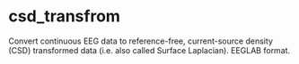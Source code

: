 # csd_transfrom
Convert continuous EEG data to reference-free, current-source density (CSD) transformed data (i.e. also called Surface Laplacian). EEGLAB format.
